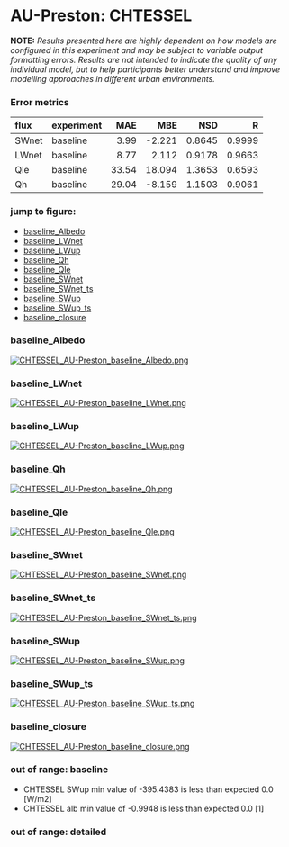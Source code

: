 # AU-Preston: CHTESSEL

**NOTE:** *Results presented here are highly dependent on how models are configured in this experiment and may be subject to variable output formatting errors. Results are not intended to indicate the quality of any individual model, but to help participants better understand and improve modelling approaches in different urban environments.*

### Error metrics

| flux   | experiment   |   MAE |    MBE |    NSD |      R |
|:-------|:-------------|------:|-------:|-------:|-------:|
| SWnet  | baseline     |  3.99 | -2.221 | 0.8645 | 0.9999 |
| LWnet  | baseline     |  8.77 |  2.112 | 0.9178 | 0.9663 |
| Qle    | baseline     | 33.54 | 18.094 | 1.3653 | 0.6593 |
| Qh     | baseline     | 29.04 | -8.159 | 1.1503 | 0.9061 |

### jump to figure:
 - [baseline_Albedo](#baseline_albedo)
 - [baseline_LWnet](#baseline_lwnet)
 - [baseline_LWup](#baseline_lwup)
 - [baseline_Qh](#baseline_qh)
 - [baseline_Qle](#baseline_qle)
 - [baseline_SWnet](#baseline_swnet)
 - [baseline_SWnet_ts](#baseline_swnet_ts)
 - [baseline_SWup](#baseline_swup)
 - [baseline_SWup_ts](#baseline_swup_ts)
 - [baseline_closure](#baseline_closure)

### <a name="baseline_albedo"></a>baseline_Albedo
[![CHTESSEL_AU-Preston_baseline_Albedo.png](CHTESSEL_AU-Preston_baseline_Albedo.png)](CHTESSEL_AU-Preston_baseline_Albedo.png)

### <a name="baseline_lwnet"></a>baseline_LWnet
[![CHTESSEL_AU-Preston_baseline_LWnet.png](CHTESSEL_AU-Preston_baseline_LWnet.png)](CHTESSEL_AU-Preston_baseline_LWnet.png)

### <a name="baseline_lwup"></a>baseline_LWup
[![CHTESSEL_AU-Preston_baseline_LWup.png](CHTESSEL_AU-Preston_baseline_LWup.png)](CHTESSEL_AU-Preston_baseline_LWup.png)

### <a name="baseline_qh"></a>baseline_Qh
[![CHTESSEL_AU-Preston_baseline_Qh.png](CHTESSEL_AU-Preston_baseline_Qh.png)](CHTESSEL_AU-Preston_baseline_Qh.png)

### <a name="baseline_qle"></a>baseline_Qle
[![CHTESSEL_AU-Preston_baseline_Qle.png](CHTESSEL_AU-Preston_baseline_Qle.png)](CHTESSEL_AU-Preston_baseline_Qle.png)

### <a name="baseline_swnet"></a>baseline_SWnet
[![CHTESSEL_AU-Preston_baseline_SWnet.png](CHTESSEL_AU-Preston_baseline_SWnet.png)](CHTESSEL_AU-Preston_baseline_SWnet.png)

### <a name="baseline_swnet_ts"></a>baseline_SWnet_ts
[![CHTESSEL_AU-Preston_baseline_SWnet_ts.png](CHTESSEL_AU-Preston_baseline_SWnet_ts.png)](CHTESSEL_AU-Preston_baseline_SWnet_ts.png)

### <a name="baseline_swup"></a>baseline_SWup
[![CHTESSEL_AU-Preston_baseline_SWup.png](CHTESSEL_AU-Preston_baseline_SWup.png)](CHTESSEL_AU-Preston_baseline_SWup.png)

### <a name="baseline_swup_ts"></a>baseline_SWup_ts
[![CHTESSEL_AU-Preston_baseline_SWup_ts.png](CHTESSEL_AU-Preston_baseline_SWup_ts.png)](CHTESSEL_AU-Preston_baseline_SWup_ts.png)

### <a name="baseline_closure"></a>baseline_closure
[![CHTESSEL_AU-Preston_baseline_closure.png](CHTESSEL_AU-Preston_baseline_closure.png)](CHTESSEL_AU-Preston_baseline_closure.png)

### out of range: baseline

 - CHTESSEL SWup min value of -395.4383 is less than expected 0.0 [W/m2]
 - CHTESSEL alb min value of -0.9948 is less than expected 0.0 [1]

### out of range: detailed


